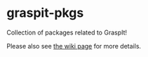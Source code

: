 # graspit-pkgs

Collection of packages related to GraspIt!

Please also see [the wiki page](https://github.com/JenniferBuehler/graspit-pkgs/wiki) for more details.
